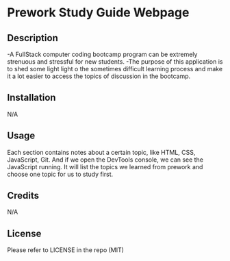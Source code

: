 # Prework Study Guide Webpage

## Description

-A FullStack computer coding bootcamp program can be extremely strenuous and stressful for new students. 
-The purpose of this application is to shed some light light o the sometimes difficult learning process and make it a lot easier to access the topics of discussion in the bootcamp. 

## Installation

N/A

## Usage

Each section contains notes about a certain topic, like HTML, CSS, JavaScript, Git. And if we open the DevTools console, we can see the JavaScript running. It will list the topics we learned from prework and choose one topic for us to study first.

## Credits

N/A

## License

Please refer to LICENSE in the repo (MIT)

